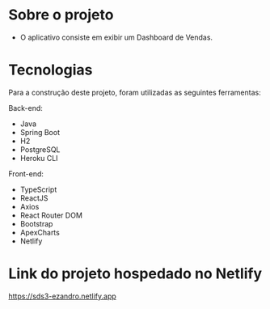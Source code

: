 # Sobre o projeto

- O aplicativo consiste em exibir um Dashboard de Vendas.

# Tecnologias

Para a construção deste projeto, foram utilizadas as seguintes ferramentas:

Back-end:
- Java
- Spring Boot
- H2
- PostgreSQL
- Heroku CLI

Front-end:
- TypeScript
- ReactJS
- Axios
- React Router DOM
- Bootstrap
- ApexCharts
- Netlify

# Link do projeto hospedado no Netlify
https://sds3-ezandro.netlify.app
